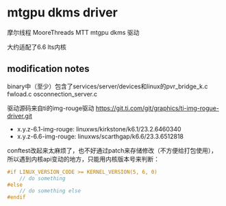 # mtgpu dkms driver

摩尔线程 MooreThreads MTT mtgpu dkms 驱动

大约适配了6.6 lts内核

## modification notes

binary中（至少）包含了services/server/devices和linux的pvr_bridge_k.c fwload.c osconnection_server.c

驱动源码来自ti的img-rouge驱动 https://git.ti.com/git/graphics/ti-img-rogue-driver.git

- x.y.z-6.1-img-rouge: linuxws/kirkstone/k6.1/23.2.6460340
- x.y.z-6.6-img-rouge: linuxws/scarthgap/k6.6/23.3.6512818

conftest改起来太麻烦了，也不好通过patch来存储修改（不方便给打包使用），所以遇到内核api变动的地方，只能用内核版本号来判断：

```C
#if LINUX_VERSION_CODE >= KERNEL_VERSION(5, 6, 0)
    // do something
#else
    // do something else
#endif
```
